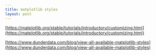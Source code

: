```yaml
---
title: matplotlib styles
layout: post
---
```


[https://matplotlib.org/stable/tutorials/introductory/customizing.html](https://matplotlib.org/stable/tutorials/introductory/customizing.html)

[https://www.dunderdata.com/blog/view-all-available-matplotlib-styles](https://www.dunderdata.com/blog/view-all-available-matplotlib-styles)
